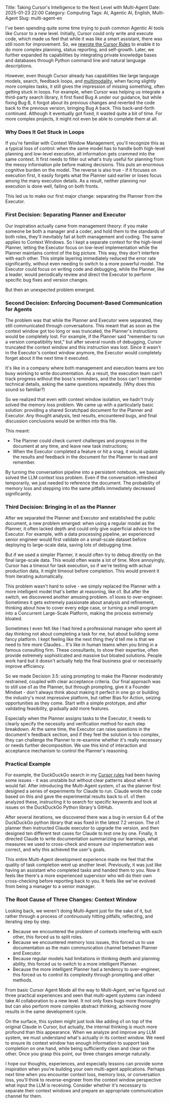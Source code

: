 Title: Taking Cursor's Intelligence to the Next Level with Multi-Agent
Date: 2025-01-23 22:00
Category: Computing
Tags: AI, Agentic AI, English, Multi-Agent
Slug: multi-agent-en

I've been spending quite some time trying to push common Agentic AI tools like Cursor to a new level. Initially, Cursor could only write and execute code, which made us feel that while it was like a smart assistant, there was still room for improvement. So, we [rewrote the Cursor Rules](/cursor-to-devin.html) to enable it to do more complex planning, status reporting, and self-growth. Later, we further expanded its capabilities by integrating private knowledge bases and databases through Python command line and natural language descriptions.

However, even though Cursor already has capabilities like large language models, search, feedback loops, and [multimodality](https://github.com/grapeot/devin.cursorrules/blob/master/tools/llm_api.py#L49), when facing slightly more complex tasks, it still gives the impression of missing something, often getting stuck in loops. For example, when Cursor was helping us integrate a third-party search library, it first fixed Bug A under our guidance, but while fixing Bug B, it forgot about its previous changes and reverted the code back to the previous version, bringing Bug A back. This back-and-forth continued. Although it eventually got fixed, it wasted quite a bit of time. For more complex projects, it might not even be able to complete them at all.

### Why Does It Get Stuck in Loops

If you're familiar with Context Window Management, you'll recognize this as a typical loss of control: when the same model has to handle both high-level planning and low-level execution, all information gets crammed into the same context. It first needs to filter out what's truly useful for planning from the messy information pile before making decisions. This puts an enormous cognitive burden on the model. The reverse is also true - if it focuses on execution first, it easily forgets what the Planner said earlier or loses focus among the many execution details. As a result, neither planning nor execution is done well, failing on both fronts.

This led us to make our first major change: separating the Planner from the Executor.

### First Decision: Separating Planner and Executor

Our inspiration actually came from management theory: if you make someone be both a manager and a coder, and hold them to the standards of both roles, they'll inevitably fail at both management and coding. The same applies to Context Windows. So I kept a separate context for the high-level Planner, letting the Executor focus on low-level implementation while the Planner maintains control of the big picture. This way, they don't interfere with each other. This simple layering immediately reduced the error rate significantly, without even needing to switch to a more powerful model. The Executor could focus on writing code and debugging, while the Planner, like a leader, would periodically review and direct the Executor to perform specific bug fixes and version changes.

But then an unexpected problem emerged.

### Second Decision: Enforcing Document-Based Communication for Agents

The problem was that while the Planner and Executor were separated, they still communicated through conversations. This meant that as soon as the context window got too long or was truncated, the Planner's instructions would be completely lost. For example, if the Planner said "remember to run a version compatibility test," but after several rounds of debugging, Cursor truncated the context window and this instruction was lost. Since it wasn't in the Executor's context window anymore, the Executor would completely forget about it the next time it executed.

It's like in a company where both management and execution teams are too busy working to write documentation. As a result, the execution team can't track progress without the boss's reminders, and the boss can't remember technical details, asking the same questions repeatedly. (Why does this sound so familiar?)

So we realized that even with context window isolation, we hadn't truly solved the memory loss problem. We came up with a particularly basic solution: providing a shared Scratchpad document for the Planner and Executor. Any thought analysis, test results, encountered bugs, and final discussion conclusions would be written into this file.

This meant:

* The Planner could check current challenges and progress in the document at any time, and leave new task instructions;
* When the Executor completed a feature or hit a snag, it would update the results and feedback in the document for the Planner to read and remember.

By turning the conversation pipeline into a persistent notebook, we basically solved the LLM context loss problem. Even if the conversation refreshed temporarily, we just needed to reference the document. The probability of memory loss and stepping into the same pitfalls immediately decreased significantly.

### Third Decision: Bringing in o1 as the Planner

After we separated the Planner and Executor and established the public document, a new problem emerged: when using a regular model as the Planner, it often lacked depth and could only give superficial advice to the Executor. For example, with a data processing pipeline, an experienced senior engineer would first validate on a small-scale dataset before deploying to large-scale data, saving lots of debugging time.

But if we used a simpler Planner, it would often try to debug directly on the final large-scale data. This would often waste a lot of time. More annoyingly, Cursor has a timeout for task execution, so if we're testing with actual production data, it might timeout before completion. This would prevent it from iterating automatically.

This problem wasn't hard to solve - we simply replaced the Planner with a more intelligent model that's better at reasoning, like o1. But after the switch, we discovered another amusing problem. o1 loves to over-engineer. Sometimes it gets extremely passionate about analysis and refinement, thinking about how to cover every edge case, or turning a small program into a Concurrent Large-Scale Platform, making the process extremely bloated.

Sometimes I even felt like I had hired a professional manager who spent all day thinking not about completing a task for me, but about building some fancy platform. I kept feeling like the next thing they'd tell me is that we need to hire more Claudes... It's like in human teams when you bring in a famous consulting firm. These consultants, to show their expertise, often provide extremely sophisticated and massive but bloated solutions. People work hard but it doesn't actually help the final business goal or necessarily improve efficiency.

So we made Decision 3.5: using prompting to make the Planner moderately restrained, coupled with clear acceptance criteria. Our final approach was to still use o1 as the Planner, but through prompting, give it a Founder Mindset - don't always think about making it perfect in one go or building the industry's most impressive platform, but rather Bias for Action, seizing opportunities as they come. Start with a simple prototype, and after validating feasibility, gradually add more features.

Especially when the Planner assigns tasks to the Executor, it needs to clearly specify the necessity and verification method for each step breakdown. At the same time, the Executor can raise questions in the document's feedback section, and if they feel the solution is too complex, they can challenge the Planner to re-examine whether it's really necessary or needs further decomposition. We use this kind of interaction and acceptance mechanism to control the Planner's reasoning.

### Practical Example

For example, the DuckDuckGo search in my [Cursor rules](https://github.com/grapeot/devin.cursorrules) had been having some issues - it was unstable but without clear patterns about when it would fail. After introducing the Multi-Agent system, o1 as the planner first designed a series of experiments for Claude to run. Claude wrote the code based on this and gave the experimental results back to o1. o1 then analyzed these, instructing it to search for specific keywords and look at issues on the DuckDuckGo Python library's GitHub.

After several iterations, we discovered there was a bug in version 6.4 of the DuckDuckGo python library that was fixed in the latest 7.2 version. The o1 planner then instructed Claude executor to upgrade the version, and then designed ten different test cases for Claude to test one by one. Finally, it directed Claude to write documentation summarizing our learnings, what measures we used to cross-check and ensure our implementation was correct, and why this achieved the user's goals.

This entire Multi-Agent development experience made me feel that the quality of task completion went up another level. Previously, it was just like having an assistant who completed tasks and handed them to you. Now it feels like there's a more experienced supervisor who will do their own cross-checking before reporting back to you. It feels like we've evolved from being a manager to a senior manager.

### The Root Cause of Three Changes: Context Window

Looking back, we weren't doing Multi-Agent just for the sake of it, but rather through a process of continuously hitting pitfalls, reflecting, and iterating step by step.

* Because we encountered the problem of contexts interfering with each other, this forced us to split roles.
* Because we encountered memory loss issues, this forced us to use documentation as the main communication channel between Planner and Executor.
* Because regular models had limitations in thinking depth and planning ability, this forced us to switch to a more intelligent Planner.
* Because the more intelligent Planner had a tendency to over-engineer, this forced us to control its complexity through prompting and other methods.

From basic Cursor Agent Mode all the way to Multi-Agent, we've figured out three practical experiences and seen that multi-agent systems can indeed take AI collaboration to a new level. It not only fixes bugs more thoroughly but can also perform more complex abstract thinking, achieving more results in the same development cycle.

On the surface, this system might just look like adding o1 on top of the original Claude in Cursor, but actually, the internal thinking is much more profound than this appearance. When we analyze and improve any LLM system, we must understand what's actually in its context window. We need to ensure its context window has enough information to support task completion on one hand, while being sufficiently clean and clear on the other. Once you grasp this point, our three changes emerge naturally.

I hope our thoughts, experiences, and especially lessons can provide some inspiration when you're building your own multi-agent applications. Perhaps next time when you encounter context loss, memory loss, or conversation loss, you'll think to reverse-engineer from the context window perspective what input the LLM is receiving. Consider whether it's necessary to separate their context windows and prepare an appropriate communication channel for them.